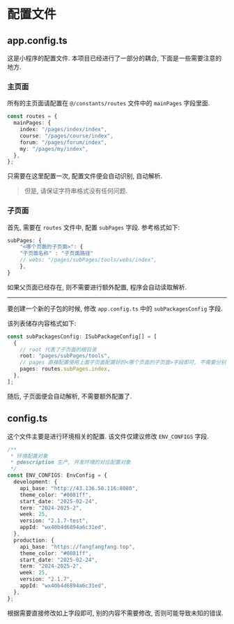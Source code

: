 # 配置文件

## app.config.ts

这是小程序的配置文件. 本项目已经进行了一部分的耦合, 下面是一些需要注意的地方.

### 主页面

所有的主页面请配置在 `@/constants/routes` 文件中的 `mainPages` 字段里面.

```ts
const routes = {
  mainPages: {
    index: "/pages/index/index",
    course: "/pages/course/index",
    forum: "/pages/forum/index",
    my: "/pages/my/index",
  },
};
```

只需要在这里配置一次, 配置文件便会自动识别, 自动解析.

> 但是, 请保证字符串格式没有任何问题.

### 子页面

首先, 需要在 `routes` 文件中, 配置 `subPages` 字段. 参考格式如下:

```ts
subPages: {
    "<哪个页面的子页面>": {
    "子页面名称" : "子页面路径"
    // webs: "/pages/subPages/tools/webs/index",
    },
}
```

如果父页面已经存在, 则不需要进行额外配置, 程序会自动读取解析.

---

要创建一个新的子包的时候, 修改 `app.config.ts` 中的 `subPackagesConfig` 字段.

该列表储存内容格式如下:

```ts
const subPackagesConfig: ISubPackageConfig[] = [
  {
    // root 代表了子页面的根目录
    root: "pages/subPages/tools",
    // pages 直接配置使用上面子页面配置好的<哪个页面的子页面>字段即可, 不需要分别书写.
    pages: routes.subPages.index,
  },
];
```

随后, 子页面便会自动解析, 不需要额外配置了.

## config.ts

这个文件主要是进行环境相关的配置. 该文件仅建议修改 `ENV_CONFIGS` 字段.

```ts
/**
 * 环境配置对象
 * @description 生产, 开发环境的对应配置对象
 */
const ENV_CONFIGS: EnvConfig = {
  development: {
    api_base: "http://43.136.50.116:8080",
    theme_color: "#0081ff",
    start_date: "2025-02-24",
    term: "2024-2025-2",
    week: 25,
    version: "2.1.7-test",
    appId: "wx40b4d6894a6c31ed",
  },
  production: {
    api_base: "https://fangfangfang.top",
    theme_color: "#0081ff",
    start_date: "2025-02-24",
    term: "2024-2025-2",
    week: 25,
    version: "2.1.7",
    appId: "wx40b4d6894a6c31ed",
  },
};
```

根据需要直接修改如上字段即可, 别的内容不需要修改, 否则可能导致未知的错误.